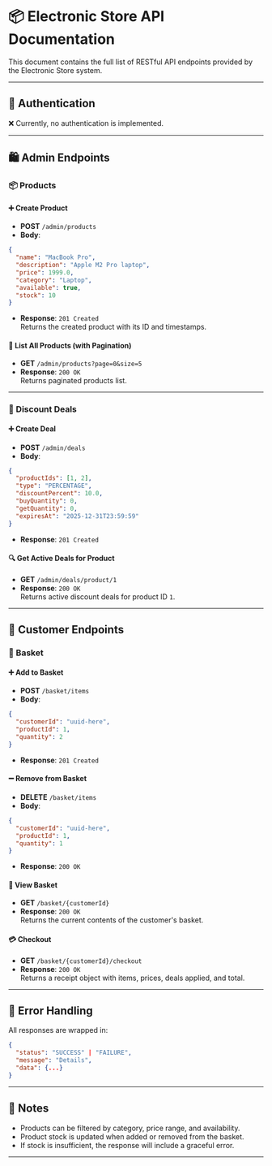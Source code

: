 # 📦 Electronic Store API Documentation

This document contains the full list of RESTful API endpoints provided by the Electronic Store system.

---

## 🔐 Authentication

❌ Currently, no authentication is implemented.

---

## 🛍️ Admin Endpoints

### 📦 Products

#### ➕ Create Product
- **POST** `/admin/products`
- **Body**: 
```json
{
  "name": "MacBook Pro",
  "description": "Apple M2 Pro laptop",
  "price": 1999.0,
  "category": "Laptop",
  "available": true,
  "stock": 10
}
```
- **Response**: `201 Created`  
Returns the created product with its ID and timestamps.

#### 📄 List All Products (with Pagination)
- **GET** `/admin/products?page=0&size=5`
- **Response**: `200 OK`  
Returns paginated products list.

---

### 🧾 Discount Deals

#### ➕ Create Deal
- **POST** `/admin/deals`
- **Body**: 
```json
{
  "productIds": [1, 2],
  "type": "PERCENTAGE",
  "discountPercent": 10.0,
  "buyQuantity": 0,
  "getQuantity": 0,
  "expiresAt": "2025-12-31T23:59:59"
}
```
- **Response**: `201 Created`

#### 🔍 Get Active Deals for Product
- **GET** `/admin/deals/product/1`
- **Response**: `200 OK`  
Returns active discount deals for product ID `1`.

---

## 👤 Customer Endpoints

### 🛒 Basket

#### ➕ Add to Basket
- **POST** `/basket/items`
- **Body**: 
```json
{
  "customerId": "uuid-here",
  "productId": 1,
  "quantity": 2
}
```
- **Response**: `201 Created`

#### ➖ Remove from Basket
- **DELETE** `/basket/items`
- **Body**: 
```json
{
  "customerId": "uuid-here",
  "productId": 1,
  "quantity": 1
}
```
- **Response**: `200 OK`

#### 🛒 View Basket
- **GET** `/basket/{customerId}`
- **Response**: `200 OK`  
Returns the current contents of the customer's basket.

#### 💳 Checkout
- **GET** `/basket/{customerId}/checkout`
- **Response**: `200 OK`  
Returns a receipt object with items, prices, deals applied, and total.

---

## 🧰 Error Handling

All responses are wrapped in:
```json
{
  "status": "SUCCESS" | "FAILURE",
  "message": "Details",
  "data": {...}
}
```

---

## 📄 Notes

- Products can be filtered by category, price range, and availability.
- Product stock is updated when added or removed from the basket.
- If stock is insufficient, the response will include a graceful error.

---